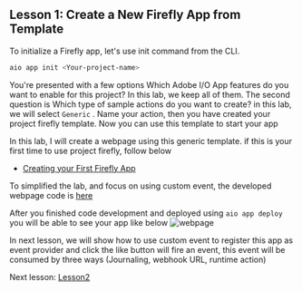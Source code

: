 ## Lesson 1: Create a New Firefly App from Template 

To initialize a Firefly app, let's use init command from the CLI.

```bash
aio app init <Your-project-name>
```

You're presented with a few options Which Adobe I/O App features do you want to enable for this project? In this lab, we keep all of them.
The second question is Which type of sample actions do you want to create? in this lab, we will select `Generic` .
Name your action, then you have created your project firefly template. Now you can use this template to start your app

In this lab, I will create a webpage using this generic template. if this is your first time to use project firefly, follow below
* [Creating your First Firefly App](https://github.com/AdobeDocs/project-firefly/blob/master/getting_started/first_app.md)

To simplified the lab, and focus on using custom event, the developed webpage code is [here](https://github.com/AdobeDocs/adobeio-codelab-customevent-demo)

After you finished code development and deployed using `aio app deploy` you will be able to see your app like below
![webpage](assets/webpage.png)

In next lesson, we will show how to use custom event to register this app as event provider and click the like button 
will fire an event, this event will be consumed by three ways (Journaling, webhook URL, runtime action)

Next lesson: [Lesson2](lesson2.md)